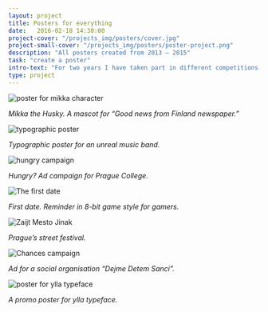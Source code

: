 ```yaml
---
layout: project
title: Posters for everything
date:   2016-02-18 14:30:00
project-cover: "/projects_img/posters/cover.jpg"
project-small-cover: "/projects_img/posters/poster-project.png"
description: "All posters created from 2013 – 2015"
task: "create a poster"
intro-text: "For two years I have taken part in different competitions, did different tasks and work on some projects. Sometimes, a poster was the main task. However, mostly a sideline artwork. Here is a collection of different posters I have created."
type: project
---
```


<span class="artwork_left">![poster for mikka character](/projects_img/posters/mikka.png)</span>

<span class="caption_right">*Mikka the Husky. A mascot for “Good news from Finland newspaper.”*</span>

<span class="artwork_right">![typographic poster](/projects_img/posters/cake.png)</span>

<span class="caption_left">*Typographic poster for an unreal music band.*</span>

<span class="artwork_left">![hungry campaign](/projects_img/posters/hungry.png)</span>

<span class="caption_right">*Hungry? Ad campaign for Prague College.*</span>

<span class="artwork_right">![The first date](/projects_img/posters/date.png)</span>

<span class="caption_left">*First date. Reminder in 8-bit game style for gamers.*</span>

<span class="artwork_left">![Zaijt Mesto Jinak](/projects_img/posters/zmj.png)</span>

<span class="caption_right">*Prague’s street festival.*</span>

<span class="artwork_right">![Chances campaign](/projects_img/posters/chances.png)</span>

<span class="caption_left">*Ad for a social organisation “Dejme Detem Sanci”.*</span>

<span class="artwork_left">![poster for ylla typeface](/projects_img/posters/yllaposter.png)</span>

<span class="caption_right">*A promo poster for ylla typeface.*</span>

